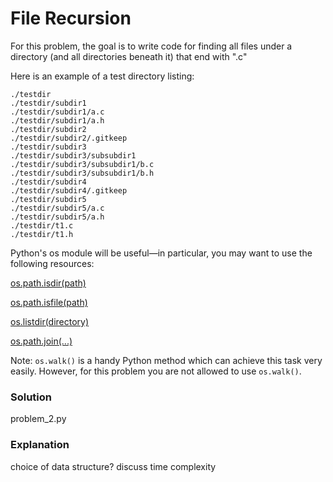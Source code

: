 # File Recursion

For this problem, the goal is to write code for finding all files under a directory (and all directories beneath it) that end with ".c"

Here is an example of a test directory listing:

```
./testdir
./testdir/subdir1
./testdir/subdir1/a.c
./testdir/subdir1/a.h
./testdir/subdir2
./testdir/subdir2/.gitkeep
./testdir/subdir3
./testdir/subdir3/subsubdir1
./testdir/subdir3/subsubdir1/b.c
./testdir/subdir3/subsubdir1/b.h
./testdir/subdir4
./testdir/subdir4/.gitkeep
./testdir/subdir5
./testdir/subdir5/a.c
./testdir/subdir5/a.h
./testdir/t1.c
./testdir/t1.h

```

Python's os module will be useful—in particular, you may want to use the following resources:

[os.path.isdir(path)](https://docs.python.org/3.7/library/os.path.html#os.path.isdir)

[os.path.isfile(path)](https://docs.python.org/3.7/library/os.path.html#os.path.isfile)

[os.listdir(directory)](https://docs.python.org/3.7/library/os.html#os.listdir)

[os.path.join(...)](https://docs.python.org/3.7/library/os.path.html#os.path.join)

Note: `os.walk()` is a handy Python method which can achieve this task very easily. However, for this problem you are not allowed to use `os.walk()`.

### Solution

problem_2.py

### Explanation

choice of data structure?
discuss time complexity
